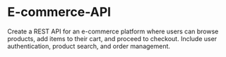 # E-commerce-API
Create a REST API for an e-commerce platform where users can browse products, add items to their cart, and proceed to checkout. Include user authentication, product search, and order management.
